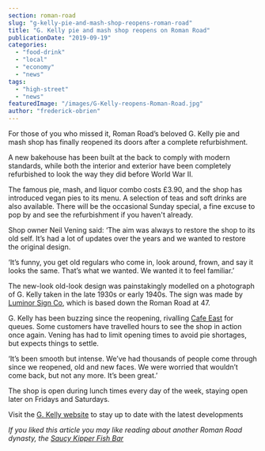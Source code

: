 ```yaml
---
section: roman-road
slug: "g-kelly-pie-and-mash-shop-reopens-roman-road"
title: "G. Kelly pie and mash shop reopens on Roman Road"
publicationDate: "2019-09-19"
categories: 
  - "food-drink"
  - "local"
  - "economy"
  - "news"
tags: 
  - "high-street"
  - "news"
featuredImage: "/images/G-Kelly-reopens-Roman-Road.jpg"
author: "frederick-obrien"
---
```


For those of you who missed it, Roman Road’s beloved G. Kelly pie and mash shop has finally reopened its doors after a complete refurbishment.

A new bakehouse has been built at the back to comply with modern standards, while both the interior and exterior have been completely refurbished to look the way they did before World War II.

The famous pie, mash, and liquor combo costs £3.90, and the shop has introduced vegan pies to its menu. A selection of teas and soft drinks are also available. There will be the occasional Sunday special, a fine excuse to pop by and see the refurbishment if you haven't already.

Shop owner Neil Vening said: ‘The aim was always to restore the shop to its old self. It’s had a lot of updates over the years and we wanted to restore the original design.

‘It’s funny, you get old regulars who come in, look around, frown, and say it looks the same. That’s what we wanted. We wanted it to feel familiar.’

The new-look old-look design was painstakingly modelled on a photograph of G. Kelly taken in the late 1930s or early 1940s. The sign was made by [Luminor Sign Co](https://romanroadlondon.com/ged-palmer-luminor-sign-co/), which is based down the Roman Road at 47.

G. Kelly has been buzzing since the reopening, rivalling [Cafe East](https://romanroadlondon.com/cafe-east-roman-road-mustafa-has-interview/) for queues. Some customers have travelled hours to see the shop in action once again. Vening has had to limit opening times to avoid pie shortages, but expects things to settle.

‘It’s been smooth but intense. We’ve had thousands of people come through since we reopened, old and new faces. We were worried that wouldn’t come back, but not any more. It’s been great.’

The shop is open during lunch times every day of the week, staying open later on Fridays and Saturdays.

Visit the [G. Kelly website](https://gkelly.london/) to stay up to date with the latest developments

_If you liked this article you may like reading about another Roman Road dynasty, the [Saucy Kipper Fish Bar](https://romanroadlondon.com/savvas-argyrou-saucy-kipper-fish-bar/)_
